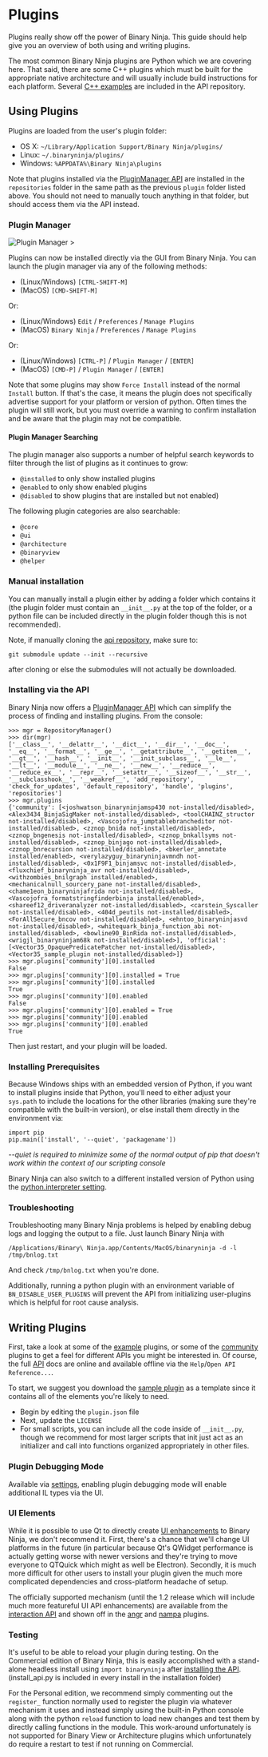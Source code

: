 # Plugins

Plugins really show off the power of Binary Ninja. This guide should help give you an overview of both using and writing plugins.

The most common Binary Ninja plugins are Python which we are covering here. That said, there are some C++ plugins which must be built for the appropriate native architecture and will usually include build instructions for each platform. Several [C++ examples] are included in the API repository. 

## Using Plugins

Plugins are loaded from the user's plugin folder: 

- OS X: `~/Library/Application Support/Binary Ninja/plugins/`
- Linux: `~/.binaryninja/plugins/`
- Windows: `%APPDATA%\Binary Ninja\plugins`

Note that plugins installed via the [PluginManager API] are installed in the `repositories` folder in the same path as the previous `plugin` folder listed above.  You should not need to manually touch anything in that folder, but should access them via the API instead. 

### Plugin Manager

![Plugin Manager >](../img/plugin-manager.png "Plugin Manager")

Plugins can now be installed directly via the GUI from Binary Ninja. You can launch the plugin manager via any of the following methods:

 - (Linux/Windows) `[CTRL-SHIFT-M]`
 - (MacOS) `[CMD-SHIFT-M]`

 Or:

 - (Linux/Windows) `Edit` / `Preferences` / `Manage Plugins`
 - (MacOS) `Binary Ninja` / `Preferences` / `Manage Plugins`

 Or:

 - (Linux/Windows) `[CTRL-P]` / `Plugin Manager` / `[ENTER]`
 - (MacOS) `[CMD-P]` / `Plugin Manager` / `[ENTER]`

Note that some plugins may show `Force Install` instead of the normal `Install` button. If that's the case, it means the plugin does not specifically advertise support for your platform or version of python. Often times the plugin will still work, but you must override a warning to confirm installation and be aware that the plugin may not be compatible. 

#### Plugin Manager Searching

The plugin manager also supports a number of helpful search keywords to filter through the list of plugins as it continues to grow:

 - `@installed` to only show installed plugins
 - `@enabled` to only show enabled plugins
 - `@disabled` to show plugins that are installed but not enabled)

The following plugin categories are also searchable:

 - `@core`
 - `@ui`
 - `@architecture`
 - `@binaryview`
 - `@helper`

### Manual installation

You can manually install a plugin either by adding a folder which contains it (the plugin folder must contain an `__init__.py` at the top of the folder, or a python file can be included directly in the plugin folder though this is not recommended).

Note, if manually cloning the [api repository](https://github.com/Vector35/binaryninja-api), make sure to:

```
git submodule update --init --recursive
```

after cloning or else the submodules will not actually be downloaded. 

### Installing via the API

Binary Ninja now offers a [PluginManager API] which can simplify the process of finding and installing plugins. From the console:

```
>>> mgr = RepositoryManager()
>>> dir(mgr)
['__class__', '__delattr__', '__dict__', '__dir__', '__doc__', '__eq__', '__format__', '__ge__', '__getattribute__', '__getitem__', '__gt__', '__hash__', '__init__', '__init_subclass__', '__le__', '__lt__', '__module__', '__ne__', '__new__', '__reduce__', '__reduce_ex__', '__repr__', '__setattr__', '__sizeof__', '__str__', '__subclasshook__', '__weakref__', 'add_repository', 'check_for_updates', 'default_repository', 'handle', 'plugins', 'repositories']
>>> mgr.plugins
{'community': [<joshwatson_binaryninjamsp430 not-installed/disabled>, <Alex3434_BinjaSigMaker not-installed/disabled>, <toolCHAINZ_structor not-installed/disabled>, <Vascojofra_jumptablebrancheditor not-installed/disabled>, <zznop_bnida not-installed/disabled>, <zznop_bngenesis not-installed/disabled>, <zznop_bnkallsyms not-installed/disabled>, <zznop_binjago not-installed/disabled>, <zznop_bnrecursion not-installed/disabled>, <bkerler_annotate installed/enabled>, <verylazyguy_binaryninjavmndh not-installed/disabled>, <0x1F9F1_binjamsvc not-installed/disabled>, <fluxchief_binaryninja_avr not-installed/disabled>, <withzombies_bnilgraph installed/enabled>, <mechanicalnull_sourcery_pane not-installed/disabled>, <chame1eon_binaryninjafrida not-installed/disabled>, <Vascojofra_formatstringfinderbinja installed/enabled>, <shareef12_driveranalyzer not-installed/disabled>, <carstein_Syscaller not-installed/disabled>, <404d_peutils not-installed/disabled>, <ForAllSecure_bncov not-installed/disabled>, <ehntoo_binaryninjasvd not-installed/disabled>, <whitequark_binja_function_abi not-installed/disabled>, <bowline90_BinRida not-installed/disabled>, <wrigjl_binaryninjam68k not-installed/disabled>], 'official': [<Vector35_OpaquePredicatePatcher not-installed/disabled>, <Vector35_sample_plugin not-installed/disabled>]}
>>> mgr.plugins['community'][0].installed
False
>>> mgr.plugins['community'][0].installed = True
>>> mgr.plugins['community'][0].installed
True
>>> mgr.plugins['community'][0].enabled
False
>>> mgr.plugins['community'][0].enabled = True
>>> mgr.plugins['community'][0].enabled
>>> mgr.plugins['community'][0].enabled
True
```

Then just restart, and your plugin will be loaded.

### Installing Prerequisites

Because Windows ships with an embedded version of Python, if you want to install plugins inside that Python, you'll need to either adjust your `sys.path` to include the locations for the other libraries (making sure they're compatible with the built-in version), or else install them directly in the environment via:

```
import pip
pip.main(['install', '--quiet', 'packagename'])
```

_--quiet is required to minimize some of the normal output of pip that doesn't work within the context of our scripting console_

Binary Ninja can also switch to a different installed version of Python using the [python.interpreter setting].

### Troubleshooting

Troubleshooting many Binary Ninja problems is helped by enabling debug logs and logging the output to a file. Just launch Binary Ninja with 

```
/Applications/Binary\ Ninja.app/Contents/MacOS/binaryninja -d -l /tmp/bnlog.txt
```

And check `/tmp/bnlog.txt` when you're done. 

Additionally, running a python plugin with an environment variable of `BN_DISABLE_USER_PLUGINS` will prevent the API from initializing user-plugins which is helpful for root cause analysis.

## Writing Plugins

First, take a look at some of the [example] plugins, or some of the [community] plugins to get a feel for different APIs you might be interested in. Of course, the full [API] docs are online and available offline via the `Help`/`Open API Reference...`.

To start, we suggest you download the [sample plugin] as a template since it contains all of the elements you're likely to need.

- Begin by editing the `plugin.json` file 
- Next, update the `LICENSE`
- For small scripts, you can include all the code inside of `__init__.py`, though we recommend for most larger scripts that init just act as an initializer and call into functions organized appropriately in other files.

### Plugin Debugging Mode

Available via [settings], enabling plugin debugging mode will enable additional IL types via the UI.

### UI Elements

While it is possible to use Qt to directly create [UI enhancements] to Binary Ninja, we don't recommend it. First, there's a chance that we'll change UI platforms in the future (in particular because Qt's QWidget performance is actually getting worse with newer versions and they're trying to move everyone to QTQuick which might as well be Electron). Secondly, it is much more difficult for other users to install your plugin given the much more complicated dependencies and cross-platform headache of setup.

The officially supported mechanism (until the 1.2 release which will include much more featureful UI API enhancements) are available from the [interaction API] and shown off in the [angr] and [nampa] plugins.

### Testing

It's useful to be able to reload your plugin during testing. On the Commercial edition of Binary Ninja, this is easily accomplished with a stand-alone headless install using `import binaryninja` after [installing the API].  (install_api.py is included in every install in the installation folder)

For the Personal edition, we recommend simply commenting out the `register_` function normally used to register the plugin via whatever mechanism it uses and instead simply using the built-in Python console along with the python `reload` function to load new changes and test them by directly calling functions in the module. This work-around unfortunately is not supported for Binary View or Architecture plugins which unfortunately do require a restart to test if not running on Commercial. 

[PluginManager API]: https://api.binary.ninja/binaryninja.pluginmanager-module.html
[example]: https://github.com/Vector35/binaryninja-api/tree/dev/python/examples
[community]: https://github.com/Vector35/community-plugins
[C++ examples]: https://github.com/Vector35/binaryninja-api/tree/dev/examples
[API]: https://api.binary.ninja/
[sample plugin]: https://github.com/Vector35/sample_plugin
[UI enhancements]: https://github.com/NOPDev/BinjaDock
[interaction API]: https://api.binary.ninja/binaryninja.interaction-module.html
[angr]: https://github.com/Vector35/binaryninja-api/blob/dev/python/examples/angr_plugin.py
[nampa]: https://github.com/kenoph/nampa
[installing the API]: https://github.com/Vector35/binaryninja-api/blob/dev/scripts/install_api.py
[settings]: ../getting-started.html#ui.debugMode
[python.interpreter setting]: ../getting-started.html#python.interpreter
